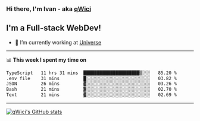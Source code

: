 ### Hi there, I'm Ivan - aka [qWici][website]

## I'm a Full-stack WebDev!
- 🔭 I’m currently working at [Universe][universe]

---

📊 **This week I spent my time on**
<!--START_SECTION:waka-->

```txt
TypeScript   11 hrs 31 mins  █████████████████████▒░░░   85.20 %
.env file    31 mins         █░░░░░░░░░░░░░░░░░░░░░░░░   03.82 %
JSON         26 mins         ▓░░░░░░░░░░░░░░░░░░░░░░░░   03.26 %
Bash         21 mins         ▓░░░░░░░░░░░░░░░░░░░░░░░░   02.70 %
Text         21 mins         ▓░░░░░░░░░░░░░░░░░░░░░░░░   02.69 %
```

<!--END_SECTION:waka-->

---

[![qWici's GitHub stats](https://github-readme-stats.vercel.app/api?username=qWici)](https://github.com/qWici/github-readme-stats)

[website]: https://devkucher.com
[twitter]: https://twitter.com/KucherDev
[linkedin]: https://www.linkedin.com/in/ivankucher
[universe]: https://universeapps.limited
